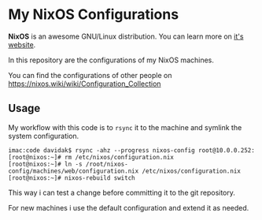 My NixOS Configurations
=======================

**NixOS** is an awesome GNU/Linux distribution. You can learn more on [it's website](https://nixos.org/nixos/about.html).

In this repository are the configurations of my NixOS machines.

You can find the configurations of other people on https://nixos.wiki/wiki/Configuration_Collection

## Usage

My workflow with this code is to `rsync` it to the machine and symlink the system configuration.

	imac:code davidak$ rsync -ahz --progress nixos-config root@10.0.0.252:
	[root@nixos:~]# rm /etc/nixos/configuration.nix
	[root@nixos:~]# ln -s /root/nixos-config/machines/web/configuration.nix /etc/nixos/configuration.nix
	[root@nixos:~]# nixos-rebuild switch

This way i can test a change before committing it to the git repository.

For new machines i use the default configuration and extend it as needed.
